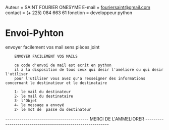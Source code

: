 Auteur = SAINT FOURIER ONESYME
E-mail = fouriersaint@gmail.com
contact = (+ 225) 084 663 61
fonction = developpeur python

# Envoi-Pyhton
envoyer facilement vos mail sens pièces joint 

        ENVOYER FACILEMENT VOS MAILS

        ce code d'envoi de mail est ecrit en python
        il a la disposition de tous ceux qui desir l'amélioré ou qui desir l'utiliser
        pour l'utiliser vous avez qu'a resseigner des informations concernant le destinatieur et le destinataire

        1- le mail du destinateur
        2- le mail du destinataire
        3- l'Objet
        4- le message a envoyé
        2- le mot de  passe du destinateur


-----------------------------------------   MERCI DE L'AMMELIORER ------------------------------------------------------------